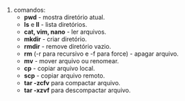 1. comandos:
	- **pwd** - mostra diretório atual.
	- **ls** e **ll** - lista diretórios.
	- **cat, vim, nano** - ler arquivos.
	- **mkdir** - criar diretório.
	- **rmdir** - remove diretório vazio.
	- **rm** (-r para recursivo e -f para force) - apagar arquivo.
	- **mv** - mover arquivo ou renomear.
	- **cp** - copiar arquivo local.
	- **scp** - copiar arquivo remoto.
	- **tar -zcfv** para compactar arquivo. 
	- **tar -xzvf** para descompactar arquivo.	

